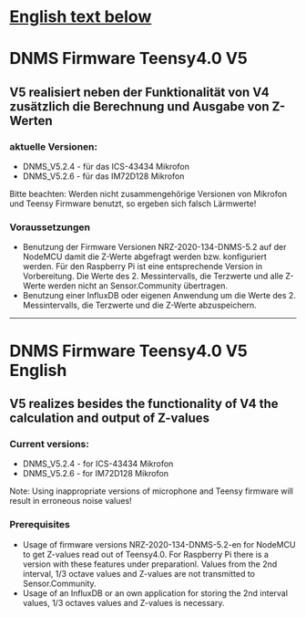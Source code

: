 # [English text below](#dnms-firmware-teensy40-v5-english)

# DNMS Firmware Teensy4.0 V5

## V5 realisiert neben der Funktionalität von V4 zusätzlich die Berechnung und Ausgabe von Z-Werten

### aktuelle Versionen:

- DNMS_V5.2.4 - für das ICS-43434 Mikrofon
- DNMS_V5.2.6 - für das IM72D128 Mikrofon

Bitte beachten: Werden nicht zusammengehörige Versionen von Mikrofon und Teensy Firmware benutzt, so ergeben sich falsch Lärmwerte!

### Voraussetzungen

- Benutzung der Firmware Versionen NRZ-2020-134-DNMS-5.2 auf der NodeMCU damit die Z-Werte abgefragt werden bzw. konfiguriert werden. Für den Raspberry Pi ist eine entsprechende Version in Vorbereitung. Die Werte des 2. Messintervalls, die Terzwerte und alle Z-Werte werden nicht an Sensor.Community übertragen.
- Benutzung einer InfluxDB oder eigenen Anwendung um die Werte des 2. Messintervalls, die Terzwerte und die Z-Werte abzuspeichern.



------------------------------------------------------------------------


# DNMS Firmware Teensy4.0 V5 English

## V5 realizes besides the functionality of V4 the calculation and output of Z-values 

### Current versions:

- DNMS_V5.2.4 - for ICS-43434 Mikrofon
- DNMS_V5.2.6 - for IM72D128 Mikrofon

Note: Using inappropriate versions of microphone and Teensy firmware will result in erroneous noise values!

### Prerequisites

- Usage of firmware versions NRZ-2020-134-DNMS-5.2-en for NodeMCU to get  Z-values read out of Teensy4.0. For Raspberry Pi there is a version with these features under preparationl. Values from the 2nd interval, 1/3 octave values and Z-values are not transmitted to Sensor.Community.
- Usage of an InfluxDB or an own application for storing the 2nd interval values, 1/3 octaves values and Z-values is necessary.

